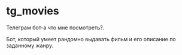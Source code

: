 # tg_movies
Телеграм бот-а что мне посмотреть?. 

Бот, который умеет рандомно выдавать фильм и его описание по заданному жанру.
